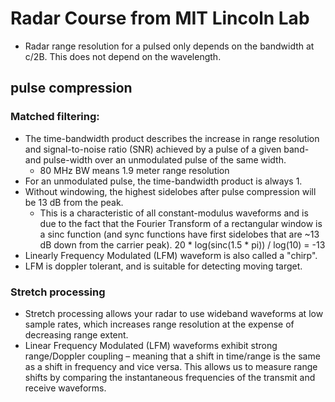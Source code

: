 # Radar Course from MIT Lincoln Lab
- Radar range resolution for a pulsed only depends on the bandwidth at c/2B. This does not depend on the wavelength.
## pulse compression
### Matched filtering: 
- The time-bandwidth product describes the increase in range resolution and signal-to-noise ratio (SNR) achieved by a pulse of a given band- and pulse-width over an unmodulated pulse of the same width.
	- 80 MHz BW means 1.9 meter range resolution
- For an unmodulated pulse, the time-bandwidth product is always 1. 
- Without windowing, the highest sidelobes after pulse compression will be 13 dB from the peak. 
	- This is a characteristic of all constant-modulus waveforms and is due to the fact that the Fourier Transform of a rectangular window is a sinc function (and sync functions have first sidelobes that are ~13 dB down from the carrier peak). 20 * log(sinc(1.5 * pi)) / log(10) = -13
- Linearly Frequency Modulated (LFM) waveform is also called a "chirp".
- LFM is doppler tolerant, and is suitable for detecting moving target. 

### Stretch processing
- Stretch processing allows your radar to use wideband waveforms at low sample rates, which increases range resolution at the expense of decreasing range extent.
- Linear Frequency Modulated (LFM) waveforms exhibit strong range/Doppler coupling – meaning that a shift in time/range is the same as a shift in frequency and vice versa. This allows us to measure range shifts by comparing the instantaneous frequencies of the transmit and receive waveforms.